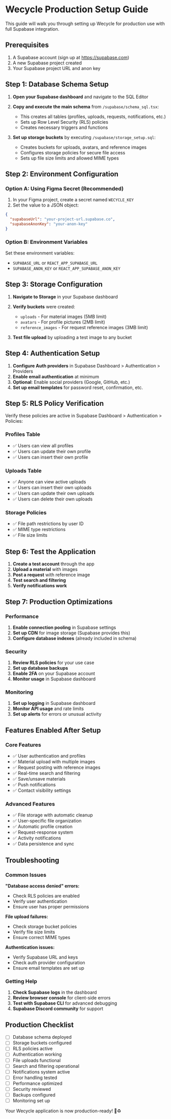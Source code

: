 # Wecycle Production Setup Guide

This guide will walk you through setting up Wecycle for production use with full Supabase integration.

## Prerequisites

1. A Supabase account (sign up at https://supabase.com)
2. A new Supabase project created
3. Your Supabase project URL and anon key

## Step 1: Database Schema Setup

1. **Open your Supabase dashboard** and navigate to the SQL Editor
2. **Copy and execute the main schema** from `/supabase/schema_sql.tsx`:
   - This creates all tables (profiles, uploads, requests, notifications, etc.)
   - Sets up Row Level Security (RLS) policies
   - Creates necessary triggers and functions

3. **Set up storage buckets** by executing `/supabase/storage_setup.sql`:
   - Creates buckets for uploads, avatars, and reference images
   - Configures storage policies for secure file access
   - Sets up file size limits and allowed MIME types

## Step 2: Environment Configuration

### Option A: Using Figma Secret (Recommended)
1. In your Figma project, create a secret named `WECYCLE_KEY`
2. Set the value to a JSON object:
```json
{
  "supabaseUrl": "your-project-url.supabase.co",
  "supabaseAnonKey": "your-anon-key"
}
```

### Option B: Environment Variables
Set these environment variables:
- `SUPABASE_URL` or `REACT_APP_SUPABASE_URL`
- `SUPABASE_ANON_KEY` or `REACT_APP_SUPABASE_ANON_KEY`

## Step 3: Storage Configuration

1. **Navigate to Storage** in your Supabase dashboard
2. **Verify buckets** were created:
   - `uploads` - For material images (5MB limit)
   - `avatars` - For profile pictures (2MB limit) 
   - `reference_images` - For request reference images (3MB limit)

3. **Test file upload** by uploading a test image to any bucket

## Step 4: Authentication Setup

1. **Configure Auth providers** in Supabase Dashboard > Authentication > Providers
2. **Enable email authentication** at minimum
3. **Optional**: Enable social providers (Google, GitHub, etc.)
4. **Set up email templates** for password reset, confirmation, etc.

## Step 5: RLS Policy Verification

Verify these policies are active in Supabase Dashboard > Authentication > Policies:

### Profiles Table
- ✅ Users can view all profiles
- ✅ Users can update their own profile
- ✅ Users can insert their own profile

### Uploads Table
- ✅ Anyone can view active uploads
- ✅ Users can insert their own uploads
- ✅ Users can update their own uploads
- ✅ Users can delete their own uploads

### Storage Policies
- ✅ File path restrictions by user ID
- ✅ MIME type restrictions
- ✅ File size limits

## Step 6: Test the Application

1. **Create a test account** through the app
2. **Upload a material** with images
3. **Post a request** with reference image
4. **Test search and filtering**
5. **Verify notifications work**

## Step 7: Production Optimizations

### Performance
1. **Enable connection pooling** in Supabase settings
2. **Set up CDN** for image storage (Supabase provides this)
3. **Configure database indexes** (already included in schema)

### Security
1. **Review RLS policies** for your use case
2. **Set up database backups**
3. **Enable 2FA** on your Supabase account
4. **Monitor usage** in Supabase dashboard

### Monitoring
1. **Set up logging** in Supabase dashboard
2. **Monitor API usage** and rate limits
3. **Set up alerts** for errors or unusual activity

## Features Enabled After Setup

### Core Features
- ✅ User authentication and profiles
- ✅ Material upload with multiple images
- ✅ Request posting with reference images
- ✅ Real-time search and filtering
- ✅ Save/unsave materials
- ✅ Push notifications
- ✅ Contact visibility settings

### Advanced Features
- ✅ File storage with automatic cleanup
- ✅ User-specific file organization
- ✅ Automatic profile creation
- ✅ Request-response system
- ✅ Activity notifications
- ✅ Data persistence and sync

## Troubleshooting

### Common Issues

**"Database access denied" errors:**
- Check RLS policies are enabled
- Verify user authentication
- Ensure user has proper permissions

**File upload failures:**
- Check storage bucket policies
- Verify file size limits
- Ensure correct MIME types

**Authentication issues:**
- Verify Supabase URL and keys
- Check auth provider configuration
- Ensure email templates are set up

### Getting Help

1. **Check Supabase logs** in the dashboard
2. **Review browser console** for client-side errors
3. **Test with Supabase CLI** for advanced debugging
4. **Supabase Discord community** for support

## Production Checklist

- [ ] Database schema deployed
- [ ] Storage buckets configured
- [ ] RLS policies active
- [ ] Authentication working
- [ ] File uploads functional
- [ ] Search and filtering operational
- [ ] Notifications system active
- [ ] Error handling tested
- [ ] Performance optimized
- [ ] Security reviewed
- [ ] Backups configured
- [ ] Monitoring set up

Your Wecycle application is now production-ready! 🌱♻️